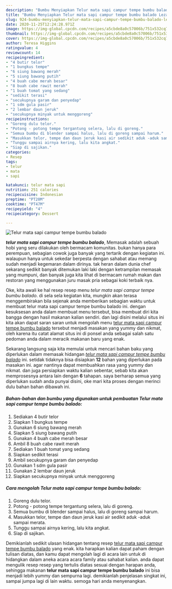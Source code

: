 ```yaml
---
description: "Bumbu Menyiapkan Telur mata sapi campur tempe bumbu balado Lezat"
title: "Bumbu Menyiapkan Telur mata sapi campur tempe bumbu balado Lezat"
slug: 924-bumbu-menyiapkan-telur-mata-sapi-campur-tempe-bumbu-balado-lezat
date: 2020-11-25T12:24:28.971Z
image: https://img-global.cpcdn.com/recipes/a5cbde8a0c57006b/751x532cq70/telur-mata-sapi-campur-tempe-bumbu-balado-foto-resep-utama.jpg
thumbnail: https://img-global.cpcdn.com/recipes/a5cbde8a0c57006b/751x532cq70/telur-mata-sapi-campur-tempe-bumbu-balado-foto-resep-utama.jpg
cover: https://img-global.cpcdn.com/recipes/a5cbde8a0c57006b/751x532cq70/telur-mata-sapi-campur-tempe-bumbu-balado-foto-resep-utama.jpg
author: Teresa Higgins
ratingvalue: 4
reviewcount: 14
recipeingredient:
- "4 butir telor"
- "1 bungkus tempe"
- "6 siung bawang merah"
- "5 siung bawang putih"
- "4 buah cabe merah besar"
- "8 buah cabe rawit merah"
- "1 buah tomat yang sedang"
- "sedikit terasi"
- "secukupnya garam dan penyedap"
- "1 sdm gula pasir"
- "2 lembar daun jeruk"
- "secukupnya minyak untuk menggoreng"
recipeinstructions:
- "Goreng dulu telor."
- "Potong - potong tempe tergantung selera, lalu di goreng."
- "Semua bumbu di blender sampai halus, lalu di goreng sampai harum."
- "Masukkan telor, tempe dan daun jeruk kasi air sedikit aduk -aduk sampai merata."
- "Tunggu sampai airnya kering, lalu kita angkat."
- "Siap di sajikan."
categories:
- Resep
tags:
- telur
- mata
- sapi

katakunci: telur mata sapi 
nutrition: 251 calories
recipecuisine: Indonesian
preptime: "PT20M"
cooktime: "PT47M"
recipeyield: "4"
recipecategory: Dessert

---
```



![Telur mata sapi campur tempe bumbu balado](https://img-global.cpcdn.com/recipes/a5cbde8a0c57006b/751x532cq70/telur-mata-sapi-campur-tempe-bumbu-balado-foto-resep-utama.jpg)

<b><i>telur mata sapi campur tempe bumbu balado</i></b>, Memasak adalah sebuah hobi yang seru dilakukan oleh bermacam komunitas. bukan hanya para perempuan, sebagian cowok juga banyak yang tertarik dengan kegiatan ini. walaupun hanya untuk sekedar berpesta dengan sahabat atau memang sudah menjadi kegemaran dalam dirinya. tak heran dalam dunia chef sekarang sedikit banyak ditemukan laki laki dengan ketrampilan memasak yang mumpuni, dan banyak juga kita lihat di bermacam rumah makan dan restoran yang menggunakan juru masak pria sebagai koki terbaik nya.



Oke, kita awali ke hal resep resep menu <i>telur mata sapi campur tempe bumbu balado</i>. di sela sela kegiatan kita, mungkin akan terasa menggembirakan bila sejenak anda memberikan sebagian waktu untuk membuat telur mata sapi campur tempe bumbu balado ini. dengan kesuksesan anda dalam membuat menu tersebut, bisa membuat diri kita bangga dengan hasil makanan kalian sendiri. dan lagi disini melalui situs ini kita akan dapat saran saran untuk mengolah menu <u>telur mata sapi campur tempe bumbu balado</u> tersebut menjadi masakan yang yummy dan nikmat, oleh karena itu catat alamat situs ini di ponsel anda sebagai salah satu pedoman anda dalam meracik makanan baru yang enak.


Sekarang langsung saja kita memulai untuk mencari bahan baku yang diperlukan dalam memasak hidangan <u><i>telur mata sapi campur tempe bumbu balado</i></u> ini. setidak tidaknya bisa disiapkan <b>12</b> bahan yang diperlukan pada masakan ini. agar nantinya dapat membuahkan rasa yang yummy dan nikmat. dan juga persiapkan waktu kalian sebentar, sebab kita akan memprosesnya antara lain dengan <b>6</b> tahapan. saya berharap semua yang diperlukan sudah anda punyai disini, oke mari kita proses dengan merinci dulu bahan bahan dibawah ini.

<!--inarticleads1-->

##### Bahan-bahan dan bumbu yang digunakan untuk pembuatan Telur mata sapi campur tempe bumbu balado:

1. Sediakan 4 butir telor
1. Siapkan 1 bungkus tempe
1. Gunakan 6 siung bawang merah
1. Siapkan 5 siung bawang putih
1. Gunakan 4 buah cabe merah besar
1. Ambil 8 buah cabe rawit merah
1. Sediakan 1 buah tomat yang sedang
1. Siapkan sedikit terasi
1. Ambil secukupnya garam dan penyedap
1. Gunakan 1 sdm gula pasir
1. Gunakan 2 lembar daun jeruk
1. Siapkan secukupnya minyak untuk menggoreng




<!--inarticleads2-->

##### Cara mengolah Telur mata sapi campur tempe bumbu balado:

1. Goreng dulu telor.
1. Potong - potong tempe tergantung selera, lalu di goreng.
1. Semua bumbu di blender sampai halus, lalu di goreng sampai harum.
1. Masukkan telor, tempe dan daun jeruk kasi air sedikit aduk -aduk sampai merata.
1. Tunggu sampai airnya kering, lalu kita angkat.
1. Siap di sajikan.




Demikianlah sedikit ulasan hidangan tentang resep <u>telur mata sapi campur tempe bumbu balado</u> yang enak. kita harapkan kalian dapat paham dengan tulisan diatas, dan kamu dapat mengolah lagi di acara lain untuk di hidangkan dalam aneka acara acara family atau sahabat kalian. anda dapat mengulik resep resep yang tertulis diatas sesuai dengan harapan anda, sehingga makanan <b>telur mata sapi campur tempe bumbu balado</b> ini bisa menjadi lebih yummy dan sempurna lagi. demikianlah penjelasan singkat ini, sampai jumpa lagi di lain waktu. semoga hari anda menyenangkan.
